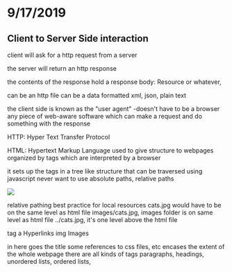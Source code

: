 # 9/17/2019

## Client to Server Side interaction

client will ask for a http request from a server

the server will return an http response

the contents of the response hold a response body:
Resource or whatever,

can be an http file
can be a data formatted xml, json, plain text

the client side is known as the
"user agent"
-doesn't have to be a browser
any piece of web-aware software which can make a request and do something with the response

HTTP: Hyper Text Transfer Protocol

HTML: Hypertext Markup Language
used to give structure to webpages
organized by tags which are interpreted by a browser

it sets up the tags in a tree like structure that can be traversed using javascript
never want to use absolute paths, relative paths

<img src = "cats.jpg" >

relative pathing
best practice for local resources
cats.jpg would have to be on the same level as html file
images/cats.jpg, images folder is on same level as html file
../cats.jpg, it's one level above the html file

tag
a Hyperlinks
img Images

<head>
in here goes the title
some references to css files, etc
</head>

<body>
encases the extent of the whole webpage
there are all kinds of tags
paragraphs,
headings,
unordered lists,
ordered lists,

</body>